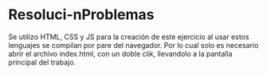 # Resoluci-nProblemas
Se utilizo HTML, CSS y JS para la creación de este ejercicio
al usar estos lenguajes se compilan por pare del navegador.
Por lo cual solo es necesario abrir el archivo index.html, con
un doble clik, llevandolo a la pantalla principal del trabajo.

